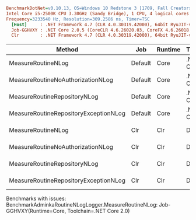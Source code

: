 ``` ini

BenchmarkDotNet=v0.10.13, OS=Windows 10 Redstone 3 [1709, Fall Creators Update] (10.0.16299.309)
Intel Core i5-2500K CPU 3.30GHz (Sandy Bridge), 1 CPU, 4 logical cores and 4 physical cores
Frequency=3233540 Hz, Resolution=309.2586 ns, Timer=TSC
  [Host]     : .NET Framework 4.7 (CLR 4.0.30319.42000), 64bit RyuJIT-v4.7.2633.0
  Job-GGHVXY : .NET Core 2.0.5 (CoreCLR 4.6.26020.03, CoreFX 4.6.26018.01), 64bit RyuJIT
  Clr        : .NET Framework 4.7 (CLR 4.0.30319.42000), 64bit RyuJIT-v4.7.2633.0


```
|                                Method |     Job | Runtime |     Toolchain |         Mean |       Error |        StdDev |          Min |          Max |       Median | Rank |    Gen 0 |    Gen 1 | Allocated |
|-------------------------------------- |-------- |-------- |-------------- |-------------:|------------:|--------------:|-------------:|-------------:|-------------:|-----:|---------:|---------:|----------:|
|                    MeasureRoutineNLog | Default |    Core | .NET Core 2.0 |           NA |          NA |            NA |           NA |           NA |           NA |    ? |      N/A |      N/A |       N/A |
|     MeasureRoutineNoAuthorizationNLog | Default |    Core | .NET Core 2.0 |     29.10 us |   0.5776 us |     0.6180 us |     28.22 us |     30.67 us |     28.95 us |    1 |   3.8147 |        - |   12089 B |
|          MeasureRoutineRepositoryNLog | Default |    Core | .NET Core 2.0 |  6,533.13 us | 127.7631 us |   131.2033 us |  6,278.30 us |  6,828.75 us |  6,505.27 us |    5 | 179.6875 |        - |  587770 B |
| MeasureRoutineRepositoryExceptionNLog | Default |    Core | .NET Core 2.0 |  9,071.48 us | 180.0266 us |   184.8740 us |  8,776.26 us |  9,459.24 us |  9,059.94 us |    6 | 203.1250 |        - |  665821 B |
|                    MeasureRoutineNLog |     Clr |     Clr |       Default | 25,964.08 us | 518.0102 us | 1,241.1193 us | 23,859.87 us | 29,295.83 us | 25,701.05 us |    7 | 406.2500 | 156.2500 | 2015429 B |
|     MeasureRoutineNoAuthorizationNLog |     Clr |     Clr |       Default |     38.53 us |   0.3485 us |     0.2910 us |     38.08 us |     39.06 us |     38.60 us |    2 |   5.5542 |        - |   17567 B |
|          MeasureRoutineRepositoryNLog |     Clr |     Clr |       Default |  6,132.10 us |  63.5267 us |    53.0477 us |  6,043.90 us |  6,237.45 us |  6,130.68 us |    3 | 187.5000 |   7.8125 |  612070 B |
| MeasureRoutineRepositoryExceptionNLog |     Clr |     Clr |       Default |  6,232.87 us | 123.7313 us |    96.6013 us |  6,107.25 us |  6,339.87 us |  6,263.40 us |    4 | 195.3125 |        - |  633272 B |

Benchmarks with issues:
  BenchmarkAdminkaRoutineNLogLogger.MeasureRoutineNLog: Job-GGHVXY(Runtime=Core, Toolchain=.NET Core 2.0)
